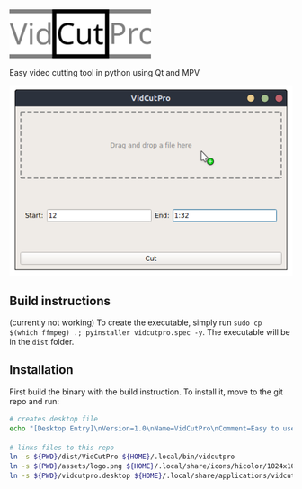 <img src="./assets/logo.svg" alt="logo" width="50%">

Easy video cutting tool in python using Qt and MPV

![screenshot](./assets/screenshot.png)

## Build instructions
(currently not working)
To create the executable, simply run `sudo cp $(which ffmpeg) .; pyinstaller vidcutpro.spec -y`.
The executable will be in the `dist` folder.

## Installation

First build the binary with the build instruction. To install it, move to the git repo and run:

``` bash
# creates desktop file
echo "[Desktop Entry]\nVersion=1.0\nName=VidCutPro\nComment=Easy to use video cutting tool based on mpv and ffmpeg\nExec=${HOME}/.local/bin/vidcutpro\nIcon=${HOME}/.local/share/icons/hicolor/1024x1024/apps/vidcutpro.png\nTerminal=false\nType=Application\nCategories=Utility;" > vidcutpro.desktop

# links files to this repo
ln -s ${PWD}/dist/VidCutPro ${HOME}/.local/bin/vidcutpro
ln -s ${PWD}/assets/logo.png ${HOME}/.local/share/icons/hicolor/1024x1024/apps/vidcutpro.png
ln -s ${PWD}/vidcutpro.desktop ${HOME}/.local/share/applications/vidcutpro.desktop
```
